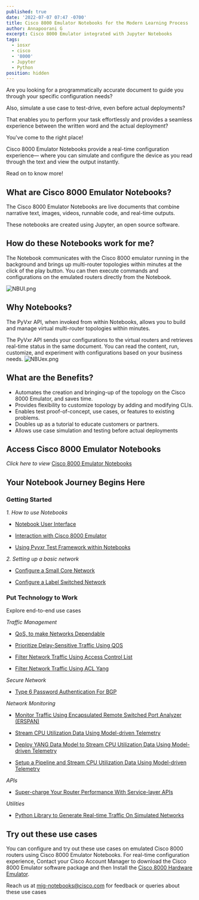 ```yaml
---
published: true
date: '2022-07-07 07:47 -0700'
title: Cisco 8000 Emulator Notebooks for the Modern Learning Process
author: Annapoorani G
excerpt: Cisco 8000 Emulator integrated with Jupyter Notebooks
tags:
  - iosxr
  - cisco
  - '8000'
  - Jupyter
  - Python
position: hidden
---
```

Are you looking for a programmatically accurate document to guide you through your specific configuration needs?
 
Also, simulate a use case to test-drive, even before actual deployments? 
 
That enables you to perform your task effortlessly and provides a seamless experience between the written word and the actual deployment? 
 
You've come to the right place!

Cisco 8000 Emulator Notebooks provide a real-time configuration experience— where you can simulate and configure the device as you read through the text and view the output instantly.

 
Read on to know more!

## What are Cisco 8000 Emulator Notebooks?
The Cisco 8000 Emulator Notebooks are live documents that combine narrative text, images, videos, runnable code, and real-time outputs. 
 
These notebooks are created using Jupyter, an open source software.

## How do these Notebooks work for me?
The Notebook communicates with the Cisco 8000 emulator running in the background and brings up multi-router topologies within minutes at the click of the play button. You can then execute commands and configurations on the emulated routers directly from the Notebook. 

![NBUI.png]({{site.baseurl}}/images/NBUI.png)

## Why Notebooks?
The PyVxr API, when invoked from within Notebooks, allows you to build and manage virtual multi-router topologies within minutes.
 
The PyVxr API sends your configurations to the virtual routers and retrieves real-time status in the same document. You can read the content, run, customize, and experiment with configurations based on your business needs.
![NBUex.png]({{site.baseurl}}/images/NBUex.png)

## What are the Benefits?
* Automates the creation and bringing-up of the topology on the Cisco 8000 Emulator, and saves time.
* Provides flexibility to customize topology by adding and modifying CLIs.
* Enables test proof-of-concept, use cases, or features to existing problems.
* Doubles up as a tutorial to educate customers or partners.
* Allows use case simulation and testing before actual deployments

## Access Cisco 8000 Emulator Notebooks
*Click here to view* [Cisco 8000 Emulator Notebooks](https://github.com/ios-xr/network-notebooks)

## Your Notebook Journey Begins Here
### Getting Started
_1. How to use Notebooks_

* [Notebook User Interface](https://github.com/ios-xr/network-notebooks/blob/main/Getting-Started/How-to-use-Notebooks/Using_Notebooks.ipynb)

* [Interaction with Cisco 8000 Emulator](https://github.com/ios-xr/network-notebooks/blob/main/Getting-Started/How-to-use-Notebooks/Notebook-magic.ipynb) 

* [Using Pyvxr Test Framework within Notebooks](https://github.com/ios-xr/network-notebooks/blob/main/Getting-Started/How-to-use-Notebooks/Test-framework.ipynb)


_2. Setting up a basic network_

* [Configure a Small Core Network](https://github.com/ios-xr/network-notebooks/blob/main/Getting-Started/Setting-Up-Basic-Network/Small-Core/SmallCore.ipynb)

* [Configure a Label Switched Network](https://github.com/ios-xr/network-notebooks/blob/main/Getting-Started/Setting-Up-Basic-Network/Ospf-Mpls/ospf-mpls.ipynb)

### Put Technology to Work
Explore end-to-end use cases

_Traffic Management_

* [QoS, to make Networks Dependable](https://github.com/ios-xr/network-notebooks/blob/main/Put-Technology-to-Work/QoS/QoS-policies.ipynb)

* [Prioritize Delay-Sensitive Traffic Using QOS](https://github.com/ios-xr/network-notebooks/blob/main/Put-Technology-to-Work/QoS/QoS-high-priority-flows.ipynb)

* [Filter Network Traffic Using Access Control List ](https://github.com/ios-xr/network-notebooks/blob/main/Put-Technology-to-Work/ACL/Access-Control-List.ipynb)

* [Filter Network Traffic Using ACL Yang ](https://github.com/ios-xr/network-notebooks/blob/main/Put-Technology-to-Work/ACL/ACLyang.ipynb)

_Secure Network_

* [Type 6 Password Authentication For BGP](https://github.com/ios-xr/network-notebooks/blob/main/Put-Technology-to-Work/BGP-Type6-Password-Encryption/Type6-BGP-4-Routers.ipynb)

_Network Monitoring_

* [Monitor Traffic Using Encapsulated Remote Switched Port Analyzer (ERSPAN)](https://github.com/ios-xr/network-notebooks/blob/main/Put-Technology-to-Work/ERSPAN/erspan.ipynb)

* [Stream CPU Utilization Data Using Model-driven Telemetry](https://github.com/ios-xr/network-notebooks/blob/main/Put-Technology-to-Work/Telemetry/TelemetryDialOutCLI.ipynb)

* [Deploy YANG Data Model to Stream CPU Utilization Data Using Model-driven Telemetry](https://github.com/ios-xr/network-notebooks/blob/main/Put-Technology-to-Work/Telemetry/TelemetryDialOutYang.ipynb)

* [Setup a Pipeline and Stream CPU Utilization Data Using Model-driven Telemetry](https://github.com/ios-xr/network-notebooks/blob/main/Put-Technology-to-Work/Telemetry/TelemetryDialOutGPB-Yang.ipynb)

_APIs_

* [Super-charge Your Router Performance With Service-layer APIs](https://github.com/ios-xr/network-notebooks/blob/main/Put-Technology-to-Work/ServiceLayer/ServiceLayerAPI.ipynb) 

_Utilities_

* [Python Library to Generate Real-time Traffic On Simulated Networks](https://github.com/ios-xr/network-notebooks/blob/main/Put-Technology-to-Work/trafficUtils/README.md) 

## Try out these use cases
You can configure and try out these use cases on emulated Cisco 8000 routers using Cisco 8000 Emulator Notebooks. 
For real-time configuration experience, Contact your Cisco Account Manager to download the Cisco 8000 Emulator software package and then Install the [Cisco 8000 Hardware Emulator](https://www.cisco.com/c/en/us/td/docs/iosxr/cisco8000-emulator/cisco8000-hardware-emulator-installation-guide.html).

Reach us at [mig-notebooks@cisco.com]() for feedback or queries about these use cases
